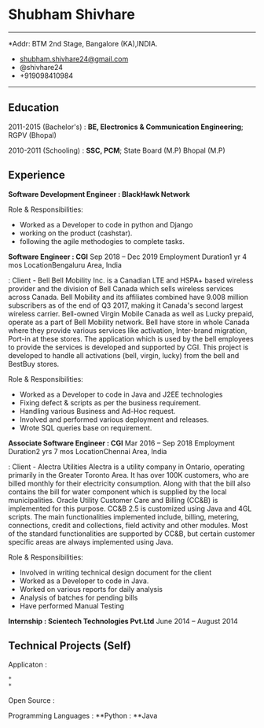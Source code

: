 Shubham Shivhare
============

----------------------------------------------------------------------
*Addr: BTM 2nd Stage, Bangalore (KA),INDIA.                               
* shubham.shivhare24@gmail.com
* @shivhare24
* +919098410984
-----------------------------------------------------------------------

Education
---------

2011-2015 (Bachelor's)
:   **BE, Electronics & Communication Engineering**; RGPV (Bhopal)


2010-2011 (Schooling)
:   **SSC, PCM**; State Board (M.P)
    Bhopal (M.P)


Experience
----------

**Software Development Engineer : BlackHawk Network**

Role & Responsibilities:
* Worked as a Developer to code in python and Django
* working on the product (cashstar).
* following the agile methodogies to complete tasks.


**Software Engineer : CGI**
Sep 2018 – Dec 2019
Employment Duration1 yr 4 mos
LocationBengaluru Area, India

: Client - Bell
Bell Mobility Inc. is a Canadian LTE and HSPA+ based wireless provider and the division of Bell Canada which sells wireless services across Canada. Bell Mobility and its affiliates combined have 9.008 million subscribers as of the end of Q3 2017, making it Canada's second largest wireless carrier. Bell-owned Virgin Mobile Canada as well as Lucky prepaid, operate as a part of Bell Mobility network. Bell have store in whole Canada where they provide various services like activation, Inter-brand migration, Port-in at these stores. The application which is used by the bell employees to provide the services is developed and supported by CGI. This project is developed to handle all activations (bell, virgin, lucky) from the bell and BestBuy stores.

Role & Responsibilities:
* Worked as a Developer to code in Java and J2EE technologies
* Fixing defect & scripts as per the business requirement.
* Handling various Business and Ad-Hoc request.
* Involved and performed various deployment and releases.
* Wrote SQL queries base on requirement.

**Associate Software Engineer : CGI**
Mar 2016 – Sep 2018
Employment Duration2 yrs 7 mos
LocationChennai Area, India

: Client - Alectra Utilities
Alectra is a utility company in Ontario, operating primarily in the Greater Toronto Area. It has over 100K customers, who are billed monthly for their electricity consumption. Along with that the bill also contains the bill for water component which is supplied by the local municipalities. Oracle Utility Customer Care and Billing (CC&B) is implemented for this purpose. CC&B 2.5 is customized using Java and 4GL scripts. The main functionalities implemented include, billing, metering, connections, credit and collections, field activity and other modules. Most of the standard functionalities are supported by CC&B, but certain customer specific areas are always implemented using Java.

Role & Responsibilities:
* Involved in writing technical design document for the client
* Worked as a Developer to code in Java.
* Worked on various reports for daily analysis
* Analysis of batches for pending bills
* Have performed Manual Testing


**Internship : Scientech Technologies Pvt.Ltd**
June 2014 – August 2014



Technical Projects (Self)
--------------------

 Applicaton
:   

    * 
    * 

Open Source
:   

Programming Languages
:   **Python 
:   **Java 






